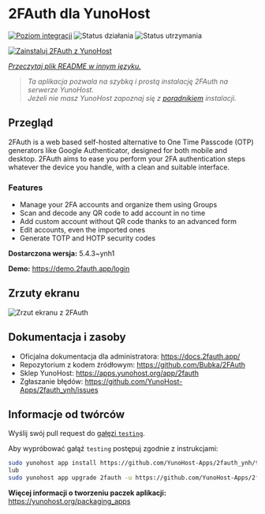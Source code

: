 <!--
To README zostało automatycznie wygenerowane przez <https://github.com/YunoHost/apps/tree/master/tools/readme_generator>
Nie powinno być ono edytowane ręcznie.
-->

# 2FAuth dla YunoHost

[![Poziom integracji](https://apps.yunohost.org/badge/integration/2fauth)](https://ci-apps.yunohost.org/ci/apps/2fauth/)
![Status działania](https://apps.yunohost.org/badge/state/2fauth)
![Status utrzymania](https://apps.yunohost.org/badge/maintained/2fauth)

[![Zainstaluj 2FAuth z YunoHost](https://install-app.yunohost.org/install-with-yunohost.svg)](https://install-app.yunohost.org/?app=2fauth)

*[Przeczytaj plik README w innym języku.](./ALL_README.md)*

> *Ta aplikacja pozwala na szybką i prostą instalację 2FAuth na serwerze YunoHost.*  
> *Jeżeli nie masz YunoHost zapoznaj się z [poradnikiem](https://yunohost.org/install) instalacji.*

## Przegląd

2FAuth is a web based self-hosted alternative to One Time Passcode (OTP) generators like Google Authenticator, designed for both mobile and desktop.
2FAuth aims to ease you perform your 2FA authentication steps whatever the device you handle, with a clean and suitable interface.

### Features

- Manage your 2FA accounts and organize them using Groups
- Scan and decode any QR code to add account in no time
- Add custom account without QR code thanks to an advanced form
- Edit accounts, even the imported ones
- Generate TOTP and HOTP security codes


**Dostarczona wersja:** 5.4.3~ynh1

**Demo:** <https://demo.2fauth.app/login>

## Zrzuty ekranu

![Zrzut ekranu z 2FAuth](./doc/screenshots/screenshot.png)

## Dokumentacja i zasoby

- Oficjalna dokumentacja dla administratora: <https://docs.2fauth.app/>
- Repozytorium z kodem źródłowym: <https://github.com/Bubka/2FAuth>
- Sklep YunoHost: <https://apps.yunohost.org/app/2fauth>
- Zgłaszanie błędów: <https://github.com/YunoHost-Apps/2fauth_ynh/issues>

## Informacje od twórców

Wyślij swój pull request do [gałęzi `testing`](https://github.com/YunoHost-Apps/2fauth_ynh/tree/testing).

Aby wypróbować gałąź `testing` postępuj zgodnie z instrukcjami:

```bash
sudo yunohost app install https://github.com/YunoHost-Apps/2fauth_ynh/tree/testing --debug
lub
sudo yunohost app upgrade 2fauth -u https://github.com/YunoHost-Apps/2fauth_ynh/tree/testing --debug
```

**Więcej informacji o tworzeniu paczek aplikacji:** <https://yunohost.org/packaging_apps>
